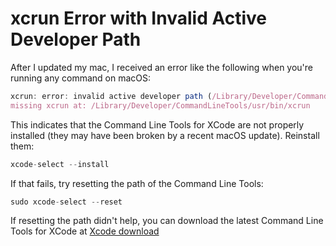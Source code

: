 # xcrun Error with Invalid Active Developer Path

After I updated my mac, I received an error like the following when you're running any command on macOS:

```jsx
xcrun: error: invalid active developer path (/Library/Developer/CommandLineTools),
missing xcrun at: /Library/Developer/CommandLineTools/usr/bin/xcrun
```

This indicates that the Command Line Tools for XCode are not properly installed (they may have been broken by a recent macOS update). Reinstall them:

```jsx
xcode-select --install
```

If that fails, try resetting the path of the Command Line Tools:

```jsx
sudo xcode-select --reset
```

If resetting the path didn't help, you can download the latest Command Line Tools for XCode at [Xcode download](https://developer.apple.com/xcode/)
